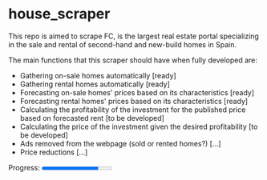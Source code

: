 # house_scraper
This repo is aimed to scrape FC, is the largest real estate portal specializing in the sale and rental of second-hand and new-build homes in Spain.

The main functions that this scraper should have when fully developed are:
- Gathering on-sale homes automatically [ready]
- Gathering rental homes automatically [ready]
- Forecasting on-sale homes' prices based on its characteristics [ready]
- Forecasting rental homes' prices based on its characteristics [ready]
- Calculating the profitability of the investment for the published price based on forecasted rent [to be developed]
- Calculating the price of the investment given the desired profitability [to be developed]
- Ads removed from the webpage (sold or rented homes?) [...]
- Price reductions [...]

<label for="file"> Progress:</label>
<progress id="file" value="80" max="100"> 80% </progress>

